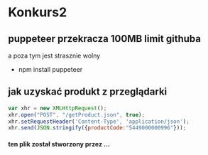 # Konkurs2


## puppeteer przekracza 100MB limit githuba
a poza tym jest strasznie wolny
- npm install puppeteer

## **jak uzyskać produkt z przeglądarki**
<!-- - javascript -->
```javascript
var xhr = new XMLHttpRequest();
xhr.open("POST", "/getProduct.json", true);
xhr.setRequestHeader('Content-Type', 'application/json');
xhr.send(JSON.stringify({productCode:"5449000000996"}));
```
#### ten plik został stworzony przez ...
